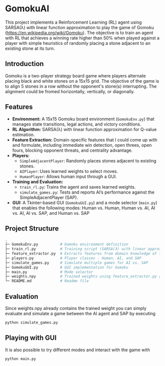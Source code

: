 # GomokuAI
This project implements a Reinforcement Learning (RL) agent using SARSA(λ) with linear function approximation to play the game of Gomoku (https://en.wikipedia.org/wiki/Gomoku). The objective is to train an agent with RL that achieves a winning rate higher than 50% when played against a player with simple heuristics of randomly placing a stone adjacent to an existing stone at its turn.

## Introduction
Gomoku is a two-player strategy board game where players alternate placing black and white stones on a 15x15 grid. The objective of the game is to align 5 stones in a row without the opponent's stone(s) interrupting. The alignment could be fromed horizontally, vertically, or diagonally.

## Features
- **Environment:** A 15x15 Gomoku board environment (`GomokuEnv.py`) that manages state transitions, legal actions, and victory conditions.
- **RL Algorithm:** SARSA(λ) with linear function approximation for Q-value estimation.
- **Feature Extraction:** Domain-specific features that I could come up with and formulate, including immediate win detection, open threes, open fours, blocking opponent threats, and centrality advantage.
- **Players:**
  - `SimpleAdjacentPlayer`: Randomly places stones adjacent to existing stones.
  - `AIPlayer`: Uses learned weights to select moves.
  - `HumanPlayer`: Allows human input through a GUI.
- **Training and Evaluation:**
  - `train_rl.py`: Trains the agent and saves learned weights.
  - `simulate_games.py`: Tests and reports AI’s performance against the SimpleAdjacentPlayer (SAP).
- **GUI:** A Tkinter-based GUI (`GomokuGUI.py`) and a mode selector (`main.py`) that enables the following modes: Human vs. Human, Human vs. AI, AI vs. AI, AI vs. SAP, and Human vs. SAP

## Project Structure
```bash
.
├─ GomokuEnv.py          # Gomoku environment definition
├─ train_rl.py           # Training script (SARSA(λ) with linear approximation)
├─ feature_extractor.py  # Extracts features from domain knowledge of this game
├─ players.py            # Player classes - Human, AI, and SAP
├─ simulate_games.py     # Simulate multiple games for AI vs. SAP
├─ GomokuGUI.py          # GUI implementation for Gomoku
├─ main.py               # Mode selector
├─ weights.npy           # Trained weights using feature_extractor.py and train_rl.py
└─ README.md             # Readme file

```

## Evaluation
Since weights.npy already contains the trained weight you can simply evaluate and simulate a game between the AI agent and SAP by executing
```bash
python simulate_games.py
```

## Playing with GUI
It is also possible to try different modes and interact with the game with
```bash
python main.py
```

